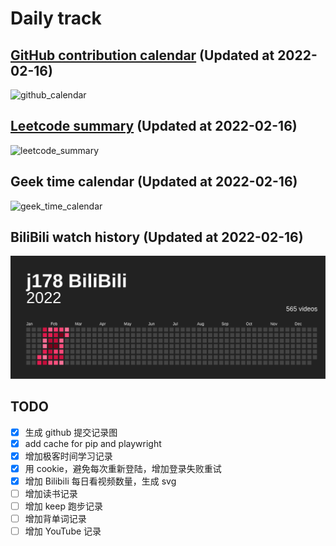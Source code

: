 # Daily track

## [GitHub contribution calendar](https://github.com/j178) (Updated at 2022-02-16)
![github_calendar](https://s2.loli.net/2022/02/16/GHezbsNBOd9lpC6.png)

## [Leetcode summary](https://leetcode-cn.com/u/j178) (Updated at 2022-02-16)
![leetcode_summary](https://s2.loli.net/2022/02/16/tQDUcM28rZEnJkm.png)

## Geek time calendar (Updated at 2022-02-16)
![geek_time_calendar](https://s2.loli.net/2022/02/16/xCIDQvkAUyNP24u.png)

## BiliBili watch history (Updated at 2022-02-16)
![bilibili_history](./data/bilibili_history.svg)


## TODO
- [x] 生成 github 提交记录图
- [x] add cache for pip and playwright
- [x] 增加极客时间学习记录
- [x] 用 cookie，避免每次重新登陆，增加登录失败重试
- [x] 增加 Bilibili 每日看视频数量，生成 svg
- [ ] 增加读书记录
- [ ] 增加 keep 跑步记录
- [ ] 增加背单词记录
- [ ] 增加 YouTube 记录
